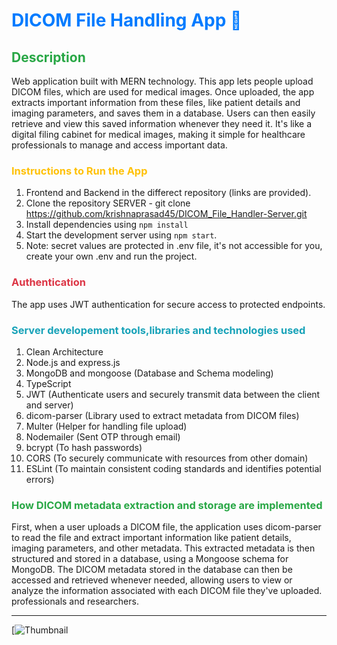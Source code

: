 # <span style="color:#007bff;">DICOM File Handling App 🌟</span>

## <span style="color:#28a745;">Description</span>
Web application built with MERN technology. This app lets people upload DICOM files, which are used for medical images. Once uploaded, the app extracts important information from these files, like patient details and imaging parameters, and saves them in a database. Users can then easily retrieve and view this saved information whenever they need it. It's like a digital filing cabinet for medical images, making it simple for healthcare professionals to manage and access important data.
### <span style="color:#ffc107;">Instructions to Run the App</span>
1. Frontend and Backend in the differect repository (links are provided).
2. Clone the repository SERVER - git clone https://github.com/krishnaprasad45/DICOM_File_Handler-Server.git
3. Install dependencies using `npm install`
4. Start the development server using `npm start`.
5. Note: secret values are protected in .env file, it's not accessible for you, create your own .env and run the project.

### <span style="color:#dc3545;">Authentication</span>
The app uses JWT authentication for secure access to protected endpoints.

### <span style="color:#17a2b8;"> Server developement tools,libraries and technologies used</span>
1. Clean Architecture
2. Node.js and express.js
3. MongoDB and mongoose (Database and Schema modeling)
4. TypeScript
5. JWT (Authenticate users and securely transmit data between the client and server)
6. dicom-parser (Library used to extract metadata from DICOM files)
7. Multer (Helper for handling file upload)
8. Nodemailer (Sent OTP through email)
9. bcrypt (To hash passwords)
10. CORS (To securely communicate with resources from other domain)
11. ESLint (To maintain consistent coding standards and identifies potential errors)

### <span style="color:#28a745;">How DICOM metadata extraction and storage are implemented</span>
First, when a user uploads a DICOM file, the application uses dicom-parser to read the file and extract important information like patient details, imaging parameters, and other metadata. This extracted metadata is then structured and stored in a database, using a Mongoose schema for MongoDB.
The DICOM metadata stored in the database can then be accessed and retrieved whenever needed, allowing users to view or analyze the information associated with each DICOM file they've uploaded. professionals and researchers.

---

[![Thumbnail](https://drive.google.com/file/d/1ATUjrt2762PaMdyxfLyz6zc1XfcNVztJ/view?usp=sharing)
